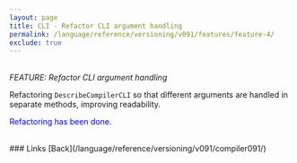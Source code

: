 ```yaml
---
layout: page
title: CLI - Refactor CLI argument handling
permalink: /language/reference/versioning/v091/features/feature-4/
exclude: true
---
```

<br>_FEATURE: Refactor CLI argument handling_

Refactoring ```DescribeCompilerCLI``` so that different arguments are handled in separate methods, improving readability.

<span style="color:blue">Refactoring has been done.</span>


<br>
### Links
[Back](/language/reference/versioning/v091/compiler091/)